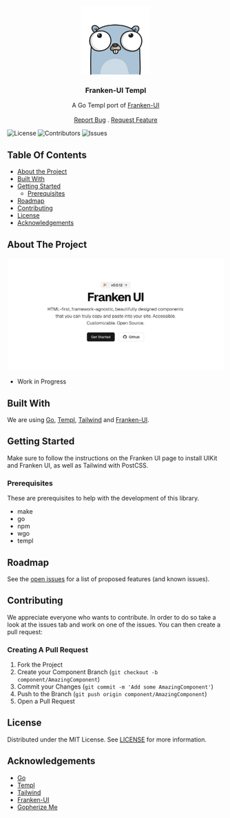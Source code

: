 <br/>
<p align="center">
  <a href="https://github.com/yzaimoglu/franken-ui">
    <img src=".github/images/logo.png" alt="Logo" width="160" height="160">
  </a>

  <h3 align="center">Franken-UI Templ</h3>

  <p align="center">
    A Go Templ port of <a href="https://github.com/sveltecult/franken-ui">Franken-UI</a>
    <br/>
    <br/>
    <a href="https://github.com/yzaimoglu/franken-ui/issues">Report Bug</a>
    .
    <a href="https://github.com/yzaimoglu/franken-ui/issues">Request Feature</a>
  </p>
</p>

![License](https://img.shields.io/github/license/yzaimoglu/franken-ui) ![Contributors](https://img.shields.io/github/contributors/yzaimoglu/franken-ui?color=dark-green) ![Issues](https://img.shields.io/github/issues/yzaimoglu/franken-ui)

## Table Of Contents

* [About the Project](#about-the-project)
* [Built With](#built-with)
* [Getting Started](#getting-started)
  * [Prerequisites](#prerequisites)
* [Roadmap](#roadmap)
* [Contributing](#contributing)
* [License](#license)
* [Acknowledgements](#acknowledgements)

## About The Project

<img src=".github/images/screenshot.png" alt="Screenshot">

* Work in Progress

## Built With

We are using [Go](https://go.dev), [Templ](https://templ.guide/), [Tailwind](https://tailwindcss.com/) and [Franken-UI](https://github.com/sveltecult/franken-ui).

## Getting Started

Make sure to follow the instructions on the Franken UI page to install UIKit and Franken UI, as well as Tailwind with PostCSS.

### Prerequisites

These are prerequisites to help with the development of this library.

* make
* go 
* npm
* wgo
* templ

## Roadmap

See the [open issues](https://github.com/yzaimoglu/franken-ui/issues) for a list of proposed features (and known issues).

## Contributing

We appreciate everyone who wants to contribute. In order to do so take a look at the issues tab and work on one of the issues. You can then create a pull request:

### Creating A Pull Request

1. Fork the Project
2. Create your Component Branch (`git checkout -b component/AmazingComponent`)
3. Commit your Changes (`git commit -m 'Add some AmazingComponent'`)
4. Push to the Branch (`git push origin component/AmazingComponent`)
5. Open a Pull Request

## License

Distributed under the MIT License. See [LICENSE](https://github.com/yzaimoglu/franken-ui/blob/master/LICENSE) for more information.

## Acknowledgements

* [Go](https://go.dev)
* [Templ](https://templ.guide)
* [Tailwind](https://tailwindcss.com/)
* [Franken-UI](https://github.com/sveltecult/franken-ui)
* [Gopherize Me](https://gopherize.me/)
